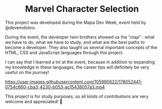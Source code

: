 <h1 align="center"> 
   Marvel Character Selection
</h1>

This project was developed during the Mapa Dev Week, event held by @devemdobro. 

During the event, the developer twin brothers showed us the "map" : what we have to do, what we have to study, and what are the best paths to become a developer.
They also taught us several important concepts of the HTML, CSS and JavaScript languages through this project.

I can say that I learned a lot at the event, because in addition to expanding my knowledge in these languages, the career tips will definitely be very useful on the journey!

https://user-images.githubusercontent.com/105990622/178052441-0754c660-cba3-4230-b053-ac15438057a3.mp4

This project is for study purposes, so all kinds of contributions are very welcome and appreciated! 🤝

